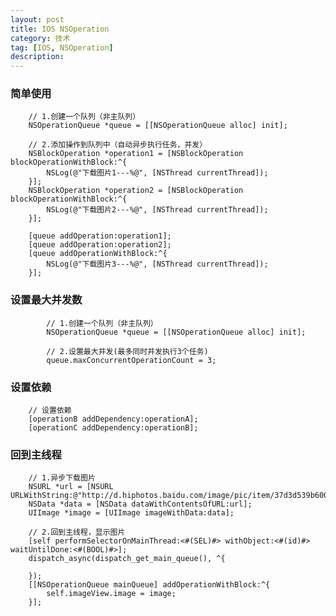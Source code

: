 ```yaml
---
layout: post
title: IOS NSOperation
category: 技术
tag: [IOS, NSOperation]
description:  
---
```


### 简单使用
		// 1.创建一个队列（非主队列）
		NSOperationQueue *queue = [[NSOperationQueue alloc] init];
		
		// 2.添加操作到队列中（自动异步执行任务，并发）
		NSBlockOperation *operation1 = [NSBlockOperation blockOperationWithBlock:^{
			NSLog(@"下载图片1---%@", [NSThread currentThread]);
		}];
		NSBlockOperation *operation2 = [NSBlockOperation blockOperationWithBlock:^{
			NSLog(@"下载图片2---%@", [NSThread currentThread]);
		}];
		
		[queue addOperation:operation1];
		[queue addOperation:operation2];
		[queue addOperationWithBlock:^{
			NSLog(@"下载图片3---%@", [NSThread currentThread]);
		}];
		
### 设置最大并发数

			// 1.创建一个队列（非主队列）
			NSOperationQueue *queue = [[NSOperationQueue alloc] init];
			
			// 2.设置最大并发(最多同时并发执行3个任务)
			queue.maxConcurrentOperationCount = 3;

### 设置依赖

		// 设置依赖
		[operationB addDependency:operationA];
		[operationC addDependency:operationB];
		
### 回到主线程

		// 1.异步下载图片
        NSURL *url = [NSURL URLWithString:@"http://d.hiphotos.baidu.com/image/pic/item/37d3d539b6003af3290eaf5d362ac65c1038b652.jpg"];
        NSData *data = [NSData dataWithContentsOfURL:url];
        UIImage *image = [UIImage imageWithData:data];
        
        // 2.回到主线程，显示图片
        [self performSelectorOnMainThread:<#(SEL)#> withObject:<#(id)#> waitUntilDone:<#(BOOL)#>];
        dispatch_async(dispatch_get_main_queue(), ^{
            
        });
        [[NSOperationQueue mainQueue] addOperationWithBlock:^{
            self.imageView.image = image;
        }];